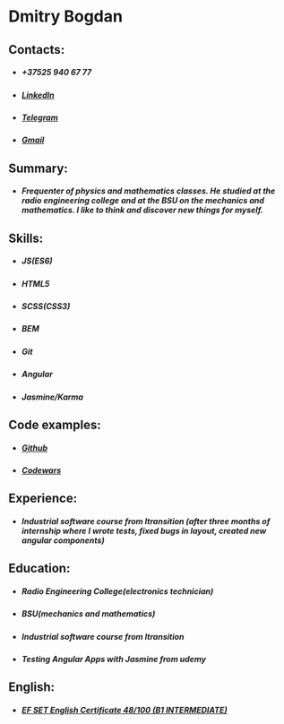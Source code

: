 # Dmitry Bogdan

## Contacts:
    
* ##### +37525 940 67 77
* ##### [LinkedIn](https://www.linkedin.com/in/dmitry-bogdan-594b34173/)
* ##### [Telegram](https://www.t.me/nextspace)
* ##### [Gmail](mailto:mgblsttt@gmail.com)
    
## Summary: 
* ##### Frequenter of physics and mathematics classes. He studied at the radio engineering college and at the BSU on the mechanics and mathematics. I like to think and discover new things for myself.
    
## Skills:
* ##### JS(ES6)
* ##### HTML5
* ##### SCSS(CSS3)
* ##### BEM
* ##### Git
* ##### Angular
* ##### Jasmine/Karma
    
## Code examples:
* ##### [Github](https://github.com/DmitryBogdan90)
* ##### [Codewars](https://www.codewars.com/users/nxtspc)
    
## Experience: 
* ##### Industrial software course from Itransition (after three months of internship where I wrote tests, fixed bugs in layout, created new angular components)
    
## Education:
* ##### Radio Engineering College(electronics technician)
* ##### BSU(mechanics and mathematics)
* ##### Industrial software course from Itransition
* ##### Testing Angular Apps with Jasmine from udemy
    
## English:
* ##### [EF SET English Certificate 48/100 (B1 INTERMEDIATE)](https://www.efset.org/cert/NtNZMb)
